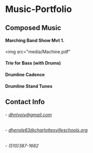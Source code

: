 # Music-Portfolio

## Composed Music

#### Marching Band Show Mvt 1.
<img src="media/Machine.pdf"
#### Trio for Bass (with Drums)

#### Drumline Cadence

#### Drumline Stand Tunes

## Contact Info
 
###### - dhnlyoiy@gmail.com
###### - dhensle63@charlottesvilleschools.org
###### - (510)387-1662
